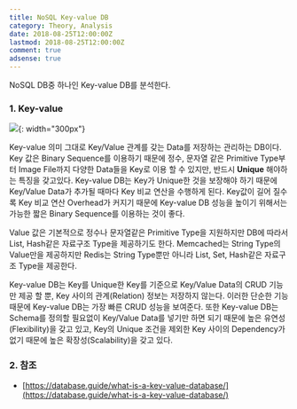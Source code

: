 ```yaml
---
title: NoSQL Key-value DB
category: Theory, Analysis
date: 2018-08-25T12:00:00Z
lastmod: 2018-08-25T12:00:00Z
comment: true
adsense: true
---
```


NoSQL DB중 하나인 Key-value DB를 분석한다.

### 1. Key-value

![]({{site.baseurl}}/images/theory_analysis/NoSQL_Key-value_DB/NoSQL_Key-value.PNG){: width="300px"}

Key-value 의미 그대로 Key/Value 관계를 갖는 Data를 저장하는 관리하는 DB이다. Key 값은 Binary Sequence를 이용하기 때문에 정수, 문자열 같은 Primitive Type부터 Image File까지 다양한 Data들을 Key로 이용 할 수 있지만, 반드시 **Unique** 해야하는 특징을 갖고있다. Key-value DB는 Key가 Unique한 것을 보장해야 하기 때문에 Key/Value Data가 추가될 때마다 Key 비교 연산을 수행하게 된다. Key값이 길어 질수록 Key 비교 연산 Overhead가 커지기 때문에 Key-value DB 성능을 높이기 위해서는 가능한 짧은 Binary Sequence를 이용하는 것이 좋다.

Value 값은 기본적으로 정수나 문자열같은 Primitive Type을 지원하지만 DB에 따라서 List, Hash같은 자료구조 Type을 제공하기도 한다. Memcached는 String Type의 Value만을 제공하지만 Redis는 String Type뿐만 아니라 List, Set, Hash같은 자료구조 Type을 제공한다.

Key-value DB는 Key를 Unique한 Key를 기준으로 Key/Value Data의 CRUD 기능만 제공 할 뿐, Key 사이의 관계(Relation) 정보는 저장하지 않는다. 이러한 단순한 기능 때문에 Key-value DB는 가장 빠른 CRUD 성능을 보여준다. 또한 Key-value DB는 Schema를 정의할 필요없이 Key/Value Data를 넣기만 하면 되기 때문에 높은 유연성(Flexibility)을 갖고 있고, Key의 Unique 조건을 제외한 Key 사이의 Dependency가 없기 때문에 높은 확장성(Scalability)을 갖고 있다.

### 2. 참조

* [https://database.guide/what-is-a-key-value-database/](https://database.guide/what-is-a-key-value-database/)
